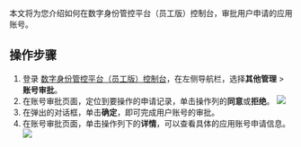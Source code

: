 
本文将为您介绍如何在数字身份管控平台（员工版）控制台，审批用户申请的应用账号。

## 操作步骤
1. 登录 [数字身份管控平台（员工版）控制台](https://console.cloud.tencent.com/eiam)，在左侧导航栏，选择**其他管理** > **账号审批**。
2. 在账号审批页面，定位到要操作的申请记录，单击操作列的**同意**或**拒绝**。
![](https://qcloudimg.tencent-cloud.cn/raw/b1c443a858092e3cc8c67bf893d08243.png)
3. 在弹出的对话框，单击**确定**，即可完成用户账号的审批。
4. 在账号审批页面，单击操作列下的**详情**，可以查看具体的应用账号申请信息。
![](https://qcloudimg.tencent-cloud.cn/raw/65e7844ce65e4004952c353264f1882e.png)
